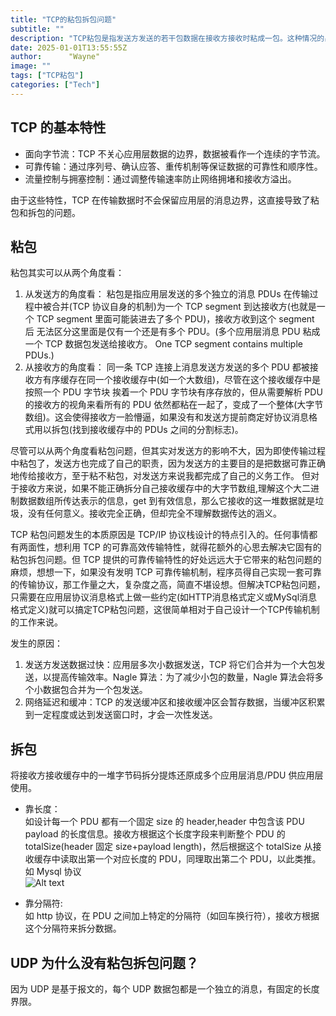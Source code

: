 ```yaml
---
title: "TCP的粘包拆包问题"
subtitle: ""
description: "TCP粘包是指发送方发送的若干包数据在接收方接收时粘成一包。这种情况的出现，会导致数据接收解析的混乱，使得应用层难以正确解析数据。"
date: 2025-01-01T13:55:55Z
author:      "Wayne"
image: ""
tags: ["TCP粘包"]
categories: ["Tech"]
---
```


## TCP 的基本特性

- 面向字节流：TCP 不关心应用层数据的边界，数据被看作一个连续的字节流。
- 可靠传输：通过序列号、确认应答、重传机制等保证数据的可靠性和顺序性。
- 流量控制与拥塞控制：通过调整传输速率防止网络拥堵和接收方溢出。

由于这些特性，TCP 在传输数据时不会保留应用层的消息边界，这直接导致了粘包和拆包的问题。

## 粘包

粘包其实可以从两个角度看：

1. 从发送方的角度看：
   粘包是指应用层发送的多个独立的消息 PDUs 在传输过程中被合并(TCP 协议自身的机制)为一个 TCP segment 到达接收方(也就是一个 TCP segment 里面可能装进去了多个 PDU)，接收方收到这个 segment 后 无法区分这里面是仅有一个还是有多个 PDU。(多个应用层消息 PDU 粘成一个 TCP 数据包发送给接收方。 One TCP segment contains multiple PDUs.)
2. 从接收方的角度看：
   同一条 TCP 连接上消息发送方发送的多个 PDU 都被接收方有序缓存在同一个接收缓存中(如一个大数组)，尽管在这个接收缓存中是按照一个 PDU 字节块 挨着一个 PDU 字节块有序存放的，但从需要解析 PDU 的接收方的视角来看所有的 PDU 依然都粘在一起了，变成了一个整体(大字节数组)。这会使得接收方一脸懵逼，如果没有和发送方提前商定好协议消息格式用以拆包(找到接收缓存中的 PDUs 之间的分割标志)。

尽管可以从两个角度看粘包问题，但其实对发送方的影响不大，因为即使传输过程中粘包了，发送方也完成了自己的职责，因为发送方的主要目的是把数据可靠正确地传给接收方，至于粘不粘包，对发送方来说我都完成了自己的义务工作。 
但对于接收方来说，如果不能正确拆分自己接收缓存中的大字节数组,理解这个大二进制数据数组所传达表示的信息，get 到有效信息，那么它接收的这一堆数据就是垃圾，没有任何意义。接收完全正确，但却完全不理解数据传达的涵义。

TCP 粘包问题发生的本质原因是 TCP/IP 协议栈设计的特点引入的。任何事情都有两面性，想利用 TCP 的可靠高效传输特性，就得花额外的心思去解决它固有的粘包拆包问题。但 TCP 提供的可靠传输特性的好处远远大于它带来的粘包问题的麻烦，想想一下，如果没有发明 TCP 可靠传输机制，程序员得自己实现一套可靠的传输协议，那工作量之大，复杂度之高，简直不堪设想。但解决TCP粘包问题，只需要在应用层协议消息格式上做一些约定(如HTTP消息格式定义或MySql消息格式定义)就可以搞定TCP粘包问题，这很简单相对于自己设计一个TCP传输机制的工作来说。

发生的原因：

1. 发送方发送数据过快：应用层多次小数据发送，TCP 将它们合并为一个大包发送，以提高传输效率。Nagle 算法：为了减少小包的数量，Nagle 算法会将多个小数据包合并为一个包发送。
2. 网络延迟和缓冲：TCP 的发送缓冲区和接收缓冲区会暂存数据，当缓冲区积累到一定程度或达到发送窗口时，才会一次性发送。

## 拆包

将接收方接收缓存中的一堆字节码拆分提炼还原成多个应用层消息/PDU 供应用层使用。

- 靠长度：  
  如设计每一个 PDU 都有一个固定 size 的 header,header 中包含该 PDU payload 的长度信息。接收方根据这个长度字段来判断整个 PDU 的 totalSize(header 固定 size+payload length)，然后根据这个 totalSize 从接收缓存中读取出第一个对应长度的 PDU，同理取出第二个 PDU，以此类推。如 Mysql 协议  
   ![Alt text](/img/mysql-protocol.png)

- 靠分隔符:  
  如 http 协议，在 PDU 之间加上特定的分隔符（如回车换行符），接收方根据这个分隔符来拆分数据。

## UDP 为什么没有粘包拆包问题？

因为 UDP 是基于报文的，每个 UDP 数据包都是一个独立的消息，有固定的长度界限。
